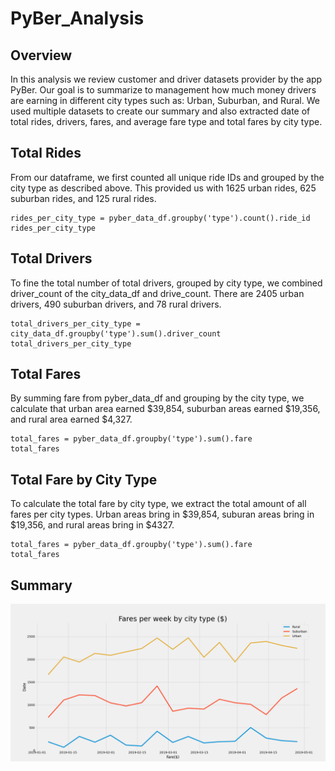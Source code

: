 # PyBer_Analysis

## Overview
In this analysis we review customer and driver datasets provider by the app PyBer. Our goal is to summarize to management how much money drivers are earning in different city types such as: Urban, Suburban, and Rural. We used multiple datasets to create our summary and also extracted date of total rides, drivers, fares, and average fare type and total fares by city type. 

## Total Rides
From our dataframe, we first counted all unique ride IDs and grouped by the city type as described above. This provided us with 1625 urban rides, 625 suburban rides, and 125 rural rides. 

    rides_per_city_type = pyber_data_df.groupby('type').count().ride_id
    rides_per_city_type

## Total Drivers
To fine the total number of total drivers, grouped by city type, we combined driver_count of the city_data_df and drive_count. There are 2405 urban drivers, 490 suburban drivers, and 78 rural drivers.

    total_drivers_per_city_type = city_data_df.groupby('type').sum().driver_count
	total_drivers_per_city_type

## Total Fares
By summing fare from pyber_data_df and grouping by the city type, we calculate that urban area earned $39,854, suburban areas earned $19,356, and rural area earned $4,327. 

    total_fares = pyber_data_df.groupby('type').sum().fare
	total_fares

## Total Fare by City Type
To calculate the total fare by city type, we extract the total amount of all fares per city types. Urban areas bring in $39,854, suburan areas bring in $19,356, and rural areas bring in $4327. 

    total_fares = pyber_data_df.groupby('type').sum().fare
    total_fares

## Summary
![PyBer Ride-Sharing Data (2019)](https://github.com/jacobxjennings/PyBer_Analysis/blob/main/PyBer_fare_summary.png?raw=true)
